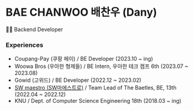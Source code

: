# BAE CHANWOO 배찬우 (Dany)

👩‍💻 Backend Developer  

### Experiences

- Coupang-Pay (쿠팡 페이) / BE Developer (2023.10 ~ ing)
- Woowa Bros (우아한 형제들) / BE Intern, 우아한 테크 캠프 6th (2023.07 ~ 2023.08)
- Gowid (고위드) / BE Developer (2022.12 ~ 2023.02)
- [SW maestro (SW마에스트로)](https://github.com/SW-Maestro-OSS) / Team Lead of The Baetles, BE, 13th (2022.04 ~ 2022.12)
- KNU / Dept. of Computer Science Engineering 18th (2018.03 ~ ing)

  
